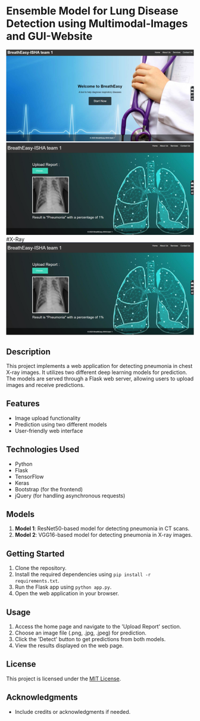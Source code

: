 # Ensemble Model for Lung Disease Detection using Multimodal-Images and GUI-Website
![GitHub Logo](https://raw.githubusercontent.com/sheetallamani/Ensemble-Model-for-Lung-Disease-Detection-using-Multimodal-Images-and-GUI-Website/main/Images/1st%20page.png)
[![GitHub Logo](https://raw.githubusercontent.com/sheetallamani/Ensemble-Model-for-Lung-Disease-Detection-using-Multimodal-Images-and-GUI-Website/main/Images/rxxx.png)](https://raw.githubusercontent.com/sheetallamani/Ensemble-Model-for-Lung-Disease-Detection-using-Multimodal-Images-and-GUI-Website/main/Images/2nd.png)
#X-Ray
![GitHub Logo](https://raw.githubusercontent.com/sheetallamani/Ensemble-Model-for-Lung-Disease-Detection-using-Multimodal-Images-and-GUI-Website/main/Images/rxxx.png)
## Description
 
This project implements a web application for detecting pneumonia in chest X-ray images. It utilizes two different deep learning models for prediction. The models are served through a Flask web server, allowing users to upload images and receive predictions.

## Features

- Image upload functionality
- Prediction using two different models
- User-friendly web interface

## Technologies Used

- Python
- Flask
- TensorFlow
- Keras
- Bootstrap (for the frontend)
- jQuery (for handling asynchronous requests)

## Models

1. **Model 1**: ResNet50-based model for detecting pneumonia in CT scans.
2. **Model 2**: VGG16-based model for detecting pneumonia in X-ray images.

## Getting Started

1. Clone the repository.
2. Install the required dependencies using `pip install -r requirements.txt`.
3. Run the Flask app using `python app.py`.
4. Open the web application in your browser.

## Usage

1. Access the home page and navigate to the 'Upload Report' section.
2. Choose an image file (.png, .jpg, .jpeg) for prediction.
3. Click the 'Detect' button to get predictions from both models.
4. View the results displayed on the web page.


## License

This project is licensed under the [MIT License](LICENSE).

## Acknowledgments

- Include credits or acknowledgments if needed.


